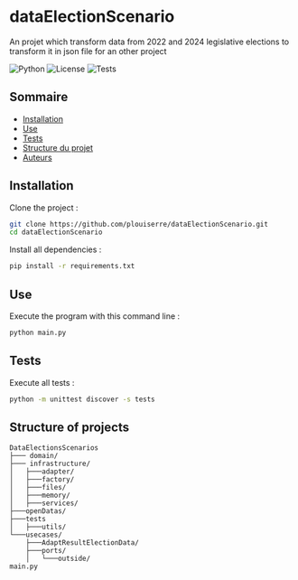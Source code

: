 # dataElectionScenario
An projet which transform data from 2022 and 2024 legislative elections to transform it in json file for an other project

![Python](https://img.shields.io/badge/python-3.10+-blue.svg)
![License](https://img.shields.io/badge/license-MIT-red.svg)
![Tests](https://img.shields.io/badge/unit_tests-OK-green.svg)

## Sommaire
- [Installation](#installation)
- [Use](#use)
- [Tests](#tests)
- [Structure du projet](#structure-of-project)
- [Auteurs](#auteurs)

## Installation 
Clone the project : 
```bash
git clone https://github.com/plouiserre/dataElectionScenario.git
cd dataElectionScenario
```

Install all dependencies : 
```bash
pip install -r requirements.txt
```

## Use
Execute the program with this command line : 
```bash
python main.py
```

## Tests
Execute all tests : 
```bash
python -m unittest discover -s tests
```

## Structure of projects
```
DataElectionsScenarios
├─── domain/
├─── infrastructure/
│   ├───adapter/   
│   ├───factory/
│   ├───files/
│   ├───memory/
│   ├───services/
├───openDatas/
├───tests
│   ├───utils/
└───usecases/
    ├───AdaptResultElectionData/
    ├───ports/
    │   └───outside/
main.py 
```